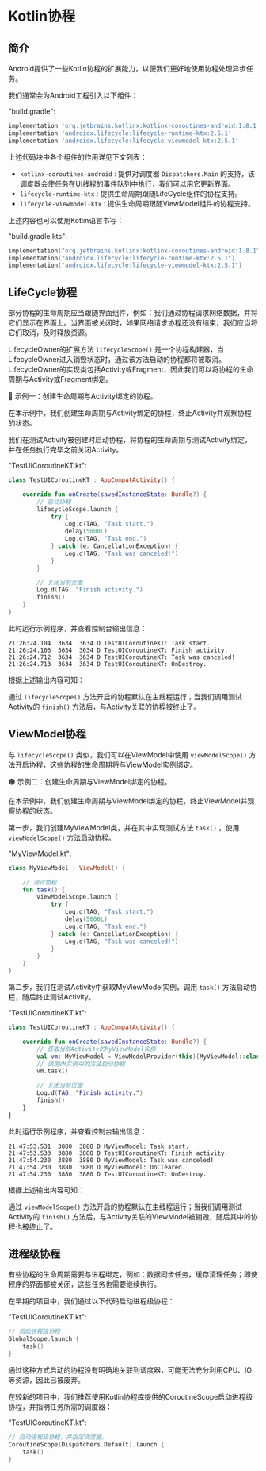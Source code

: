 <!-- TODO
# 简介

异步任务工具简介...


本章的示例工程详见以下链接：

- [🔗 示例工程：概述](https://github.com/BI4VMR/Study-Android/tree/master/M04_System/C06_Concurrent/S01_Base)

-->

# Kotlin协程
## 简介
Android提供了一些Kotlin协程的扩展能力，以便我们更好地使用协程处理异步任务。

我们通常会为Android工程引入以下组件：

"build.gradle":

```groovy
implementation 'org.jetbrains.kotlinx:kotlinx-coroutines-android:1.8.1'
implementation 'androidx.lifecycle:lifecycle-runtime-ktx:2.5.1'
implementation 'androidx.lifecycle:lifecycle-viewmodel-ktx:2.5.1'
```

上述代码块中各个组件的作用详见下文列表：

- `kotlinx-coroutines-android` : 提供对调度器 `Dispatchers.Main` 的支持，该调度器会使任务在UI线程的事件队列中执行，我们可以用它更新界面。
- `lifecycle-runtime-ktx` : 提供生命周期跟随LifeCycle组件的协程支持。
- `lifecycle-viewmodel-ktx` : 提供生命周期跟随ViewModel组件的协程支持。

上述内容也可以使用Kotlin语言书写：

"build.gradle.kts":

```kotlin
implementation("org.jetbrains.kotlinx:kotlinx-coroutines-android:1.8.1")
implementation("androidx.lifecycle:lifecycle-runtime-ktx:2.5.1")
implementation("androidx.lifecycle:lifecycle-viewmodel-ktx:2.5.1")
```

## LifeCycle协程
部分协程的生命周期应当跟随界面组件，例如：我们通过协程请求网络数据，并将它们显示在界面上。当界面被关闭时，如果网络请求协程还没有结束，我们应当将它们取消，及时释放资源。

LifecycleOwner的扩展方法 `lifecycleScope()` 是一个协程构建器，当LifecycleOwner进入销毁状态时，通过该方法启动的协程都将被取消。LifecycleOwner的实现类包括Activity或Fragment，因此我们可以将协程的生命周期与Activity或Fragment绑定。

🔴 示例一：创建生命周期与Activity绑定的协程。

在本示例中，我们创建生命周期与Activity绑定的协程，终止Activity并观察协程的状态。

我们在测试Activity被创建时启动协程，将协程的生命周期与测试Activity绑定，并在任务执行完毕之前关闭Activity。

"TestUICoroutineKT.kt":

```kotlin
class TestUICoroutineKT : AppCompatActivity() {

    override fun onCreate(savedInstanceState: Bundle?) {
        // 启动协程
        lifecycleScope.launch {
            try {
                Log.d(TAG, "Task start.")
                delay(5000L)
                Log.d(TAG, "Task end.")
            } catch (e: CancellationException) {
                Log.d(TAG, "Task was canceled!")
            }
        }

        // 关闭当前页面
        Log.d(TAG, "Finish activity.")
        finish()
    }
}
```

此时运行示例程序，并查看控制台输出信息：

```text
21:26:24.104  3634  3634 D TestUICoroutineKT: Task start.
21:26:24.106  3634  3634 D TestUICoroutineKT: Finish activity.
21:26:24.712  3634  3634 D TestUICoroutineKT: Task was canceled!
21:26:24.713  3634  3634 D TestUICoroutineKT: OnDestroy.
```

根据上述输出内容可知：

通过 `lifecycleScope()` 方法开启的协程默认在主线程运行；当我们调用测试Activity的 `finish()` 方法后，与Activity关联的协程被终止了。

## ViewModel协程
与 `lifecycleScope()` 类似，我们可以在ViewModel中使用 `viewModelScope()` 方法开启协程，这些协程的生命周期将与ViewModel实例绑定。

🟠 示例二：创建生命周期与ViewModel绑定的协程。

在本示例中，我们创建生命周期与ViewModel绑定的协程，终止ViewModel并观察协程的状态。

第一步，我们创建MyViewModel类，并在其中实现测试方法 `task()` ，使用 `viewModelScope()` 方法启动协程。

"MyViewModel.kt":

```kotlin
class MyViewModel : ViewModel() {

    // 测试协程
    fun task() {
        viewModelScope.launch {
            try {
                Log.d(TAG, "Task start.")
                delay(5000L)
                Log.d(TAG, "Task end.")
            } catch (e: CancellationException) {
                Log.d(TAG, "Task was canceled!")
            }
        }
    }
}
```

第二步，我们在测试Activity中获取MyViewModel实例，调用 `task()` 方法启动协程，随后终止测试Activity。

"TestUICoroutineKT.kt":

```kotlin
class TestUICoroutineKT : AppCompatActivity() {

    override fun onCreate(savedInstanceState: Bundle?) {
        // 获取当前Activity的MyViewModel实例
        val vm: MyViewModel = ViewModelProvider(this)[MyViewModel::class.java]
        // 调用VM实例中的方法启动协程
        vm.task()

        // 关闭当前页面
        Log.d(TAG, "Finish activity.")
        finish()
    }
}
```

此时运行示例程序，并查看控制台输出信息：

```text
21:47:53.531  3880  3880 D MyViewModel: Task start.
21:47:53.533  3880  3880 D TestUICoroutineKT: Finish activity.
21:47:54.230  3880  3880 D MyViewModel: Task was canceled!
21:47:54.230  3880  3880 D MyViewModel: OnCleared.
21:47:54.230  3880  3880 D TestUICoroutineKT: OnDestroy.
```

根据上述输出内容可知：

通过 `viewModelScope()` 方法开启的协程默认在主线程运行；当我们调用测试Activity的 `finish()` 方法后，与Activity关联的ViewModel被销毁，随后其中的协程也被终止了。

## 进程级协程
有些协程的生命周期需要与进程绑定，例如：数据同步任务，缓存清理任务；即使程序的界面都被关闭，这些任务也需要继续执行。

在早期的项目中，我们通过以下代码启动进程级协程：

"TestUICoroutineKT.kt":

```kotlin
// 启动进程级协程
GlobalScope.launch {
    task()
}
```

通过这种方式启动的协程没有明确地关联到调度器，可能无法充分利用CPU、IO等资源，因此已被废弃。

在较新的项目中，我们推荐使用Kotlin协程库提供的CoroutineScope启动进程级协程，并指明任务所需的调度器：

"TestUICoroutineKT.kt":

```kotlin
// 启动进程级协程，并指定调度器。
CoroutineScope(Dispatchers.Default).launch {
    task()
}
```
